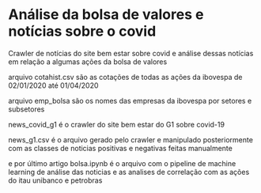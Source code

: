 # Análise da bolsa de valores e notícias sobre o covid
Crawler de notícias do site bem estar sobre covid e análise dessas notícias em relação a algumas ações da bolsa de valores


arquivo cotahist.csv são as cotações de todas as ações da ibovespa de 02/01/2020 até 01/04/2020


arquivo emp_bolsa são os nomes das empresas da ibovespa por setores e subsetores


news_covid_g1 é o crawler do site bem estar do G1 sobre covid-19


news_g1.csv é o arquivo gerado pelo crawler e manipulado posteriormente com as classes de noticias positivas e negativas feitas manualmente


e por último artigo bolsa.ipynb é o arquivo com o pipeline de machine learning de análise das noticias e as analises de correlação com as ações do itau unibanco e petrobras
